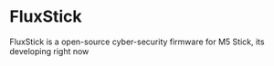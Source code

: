 # FluxStick
FluxStick is a open-source cyber-security firmware for M5 Stick, its developing right now
